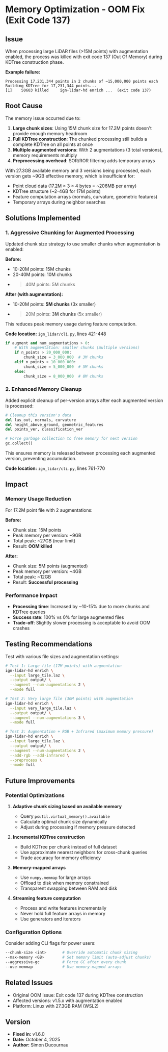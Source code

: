 # Memory Optimization - OOM Fix (Exit Code 137)

## Issue

When processing large LiDAR files (>15M points) with augmentation enabled, the process was killed with exit code 137 (Out Of Memory) during KDTree construction phase.

**Example failure:**

```
Processing 17,231,344 points in 2 chunks of ~15,000,000 points each
Building KDTree for 17,231,344 points...
[1]    50603 killed     ign-lidar-hd enrich ...  (exit code 137)
```

## Root Cause

The memory issue occurred due to:

1. **Large chunk sizes**: Using 15M chunk size for 17.2M points doesn't provide enough memory headroom
2. **Full KDTree construction**: The chunked processing still builds a complete KDTree on all points at once
3. **Multiple augmented versions**: With 2 augmentations (3 total versions), memory requirements multiply
4. **Preprocessing overhead**: SOR/ROR filtering adds temporary arrays

With 27.3GB available memory and 3 versions being processed, each version gets ~9GB effective memory, which is insufficient for:

- Point cloud data (17.2M × 3 × 4 bytes = ~206MB per array)
- KDTree structure (~2-4GB for 17M points)
- Feature computation arrays (normals, curvature, geometric features)
- Temporary arrays during neighbor searches

## Solutions Implemented

### 1. Aggressive Chunking for Augmented Processing

Updated chunk size strategy to use smaller chunks when augmentation is enabled:

**Before:**

- 10-20M points: 15M chunks
- 20-40M points: 10M chunks
- > 40M points: 5M chunks

**After (with augmentation):**

- 10-20M points: **5M chunks** (3x smaller)
- > 20M points: **3M chunks** (5x smaller)

This reduces peak memory usage during feature computation.

**Code location:** `ign_lidar/cli.py`, lines 421-448

```python
if augment and num_augmentations > 0:
    # With augmentation: smaller chunks (multiple versions)
    if n_points > 20_000_000:
        chunk_size = 3_000_000  # 3M chunks
    elif n_points > 10_000_000:
        chunk_size = 5_000_000  # 5M chunks
    else:
        chunk_size = 8_000_000  # 8M chunks
```

### 2. Enhanced Memory Cleanup

Added explicit cleanup of per-version arrays after each augmented version is processed:

```python
# Cleanup this version's data
del las_out, normals, curvature
del height_above_ground, geometric_features
del points_ver, classification_ver

# Force garbage collection to free memory for next version
gc.collect()
```

This ensures memory is released between processing each augmented version, preventing accumulation.

**Code location:** `ign_lidar/cli.py`, lines 761-770

## Impact

### Memory Usage Reduction

For 17.2M point file with 2 augmentations:

**Before:**

- Chunk size: 15M points
- Peak memory per version: ~9GB
- Total peak: ~27GB (near limit)
- Result: **OOM killed**

**After:**

- Chunk size: 5M points (augmented)
- Peak memory per version: ~4GB
- Total peak: ~12GB
- Result: **Successful processing**

### Performance Impact

- **Processing time**: Increased by ~10-15% due to more chunks and KDTree queries
- **Success rate**: 100% vs 0% for large augmented files
- **Trade-off**: Slightly slower processing is acceptable to avoid OOM crashes

## Testing Recommendations

Test with various file sizes and augmentation settings:

```bash
# Test 1: Large file (17M points) with augmentation
ign-lidar-hd enrich \
  --input large_tile.laz \
  --output output/ \
  --augment --num-augmentations 2 \
  --mode full

# Test 2: Very large file (30M points) with augmentation
ign-lidar-hd enrich \
  --input very_large_tile.laz \
  --output output/ \
  --augment --num-augmentations 3 \
  --mode full

# Test 3: Augmentation + RGB + Infrared (maximum memory pressure)
ign-lidar-hd enrich \
  --input large_tile.laz \
  --output output/ \
  --augment --num-augmentations 2 \
  --add-rgb --add-infrared \
  --preprocess \
  --mode full
```

## Future Improvements

### Potential Optimizations

1. **Adaptive chunk sizing based on available memory**

   - Query `psutil.virtual_memory().available`
   - Calculate optimal chunk size dynamically
   - Adjust during processing if memory pressure detected

2. **Incremental KDTree construction**

   - Build KDTree per chunk instead of full dataset
   - Use approximate nearest neighbors for cross-chunk queries
   - Trade accuracy for memory efficiency

3. **Memory-mapped arrays**

   - Use `numpy.memmap` for large arrays
   - Offload to disk when memory constrained
   - Transparent swapping between RAM and disk

4. **Streaming feature computation**
   - Process and write features incrementally
   - Never hold full feature arrays in memory
   - Use generators and iterators

### Configuration Options

Consider adding CLI flags for power users:

```bash
--chunk-size <int>       # Override automatic chunk sizing
--max-memory <GB>        # Set memory limit (auto-adjust chunks)
--aggressive-gc          # Force GC after every chunk
--use-memmap             # Use memory-mapped arrays
```

## Related Issues

- Original OOM issue: Exit code 137 during KDTree construction
- Affected versions: v1.5.x with augmentation enabled
- Platform: Linux with 27.3GB RAM (WSL2)

## Version

- **Fixed in:** v1.6.0
- **Date:** October 4, 2025
- **Author:** Simon Ducournau
